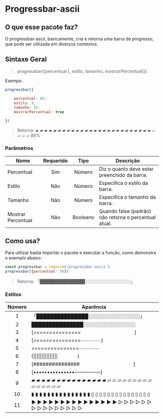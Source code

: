 
# Progressbar-ascii

## O que esse pacote faz?

O progressbar-ascii, basicamente, cria e retorna uma barra de progresso, que pode ser utilizada em diverços contextos.

## Sintaxe Geral

> progressbar({percentual [, estilo, tamanho, mostrarPercentual]})

Exempo:

```javascript
progressbar({

    percentual: 88,
    estilo: 9,
    tamanho: 30,
    mostrarPercentual: true

})
```

> Retorna: ▰ ▰ ▰ ▰ ▰ ▰ ▰ ▰ ▰ ▰ ▰ ▰ ▰ ▰ ▰ ▰ ▰ ▰ ▰ ▰ ▰ ▰ ▰ ▰ ▰ ▰ ▱ ▱ ▱ ▱  88%

### Parâmetros

| Nome | Requerido | Tipo | Descrição |
| ---- | :--------: | :----: | ------ |
| Percentual | Sim | Número | Diz o quanto deve estar preenchido da barra.
| Estilo | Não | Número | Especifica o estilo da barra.
| Tamanho | Não | Número | Especifica o tamanho da barra.
| Mostrar Percentual | Não | Booleano | Quando false (padrão) não retorna o percentual atual.

## Como usa?

Para utilizar basta importar o pacote e executar a função, como demonstra o exemplo abaixo:

```javascript
const progressbar = require('progressbar-ascii') 
progressbar({percentual: 50})
```

> Retorna: 「███████████████░░░░░░░░░░░░░░░」

### Estilos

| Número | Aparência |
| :------: | --------- |
| 1 | 「███████████████░░░░░░░░░░░░░░░」 |
| 2 | ███████████████░░░░░░░░░░░░░░░ |
| 3 | [===============⠀⠀⠀⠀⠀⠀⠀⠀⠀⠀⠀⠀⠀⠀⠀] |
| 4 | [===============∙∙∙∙∙∙∙∙∙∙∙∙∙∙∙] |
| 5 | ===============∙∙∙∙∙∙∙∙∙∙∙∙∙∙∙ |
| 6 | {\|\|\|\|\|\|\|\|\|\|\|\|\|\|\|&nbsp;&nbsp;&nbsp;&nbsp;&nbsp;&nbsp;&nbsp;&nbsp;&nbsp;&nbsp;&nbsp;&nbsp;&nbsp;&nbsp;&nbsp;} |
| 7 | [###############⠀⠀⠀⠀⠀⠀⠀⠀⠀⠀⠀⠀⠀⠀⠀] |
| 8 | [▪▪▪▪▪▪▪▪▪▪▪▪▪▪▪▫▫▫▫▫▫▫▫▫▫▫▫▫▫▫] |
| 9 | ▰ ▰ ▰ ▰ ▰ ▰ ▰ ▰ ▰ ▰ ▰ ▰ ▰ ▰ ▰ ▱ ▱ ▱ ▱ ▱ ▱ ▱ ▱ ▱ ▱ ▱ ▱ ▱ ▱ ▱  |
| 10 | ▮ ▮ ▮ ▮ ▮ ▮ ▮ ▮ ▮ ▮ ▮ ▮ ▮ ▮ ▮ ▯ ▯ ▯ ▯ ▯ ▯ ▯ ▯ ▯ ▯ ▯ ▯ ▯ ▯ ▯  |
| 11 | ▶ ▶ ▶ ▶ ▶ ▶ ▶ ▶ ▶ ▶ ▶ ▶ ▶ ▶ ▶ ▷ ▷ ▷ ▷ ▷ ▷ ▷ ▷ ▷ ▷ ▷ ▷ ▷ ▷ ▷ |